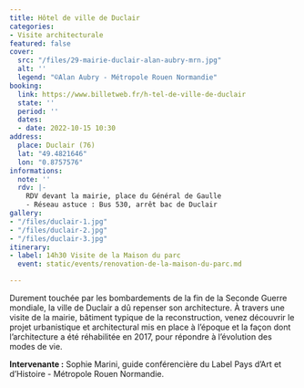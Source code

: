 ```yaml
---
title: Hôtel de ville de Duclair
categories:
- Visite architecturale
featured: false
cover:
  src: "/files/29-mairie-duclair-alan-aubry-mrn.jpg"
  alt: ''
  legend: "©Alan Aubry - Métropole Rouen Normandie"
booking:
  link: https://www.billetweb.fr/h-tel-de-ville-de-duclair
  state: ''
  period: ''
  dates:
  - date: 2022-10-15 10:30
address:
  place: Duclair (76)
  lat: "49.4821646"
  lon: "0.8757576"
informations:
  note: ''
  rdv: |-
    RDV devant la mairie, place du Général de Gaulle
    - Réseau astuce : Bus 530, arrêt bac de Duclair
gallery:
- "/files/duclair-1.jpg"
- "/files/duclair-2.jpg"
- "/files/duclair-3.jpg"
itinerary:
- label: 14h30 Visite de la Maison du parc
  event: static/events/renovation-de-la-maison-du-parc.md

---
```

Durement touchée par les bombardements de la fin de la Seconde Guerre mondiale, la ville de Duclair a dû repenser son architecture. À travers une visite de la mairie, bâtiment typique de la reconstruction, venez découvrir le projet urbanistique et architectural mis en place à l’époque et la façon dont l’architecture a été réhabilitée en 2017, pour répondre à l’évolution des modes de vie.

**Intervenante :** Sophie Marini, guide conférencière du Label Pays d’Art et d’Histoire - Métropole  Rouen Normandie.